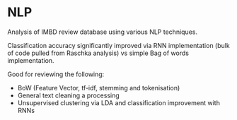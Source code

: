 # NLP

Analysis of IMBD review database using various NLP techniques.

Classification accuracy significantly improved via RNN implementation (bulk of code pulled from Raschka analysis) vs simple Bag of words implementation.

Good for reviewing the following:
- BoW (Feature Vector, tf-idf, stemming and tokenisation)
- General text cleaning a processing
- Unsupervised clustering via LDA and classification improvement with RNNs
